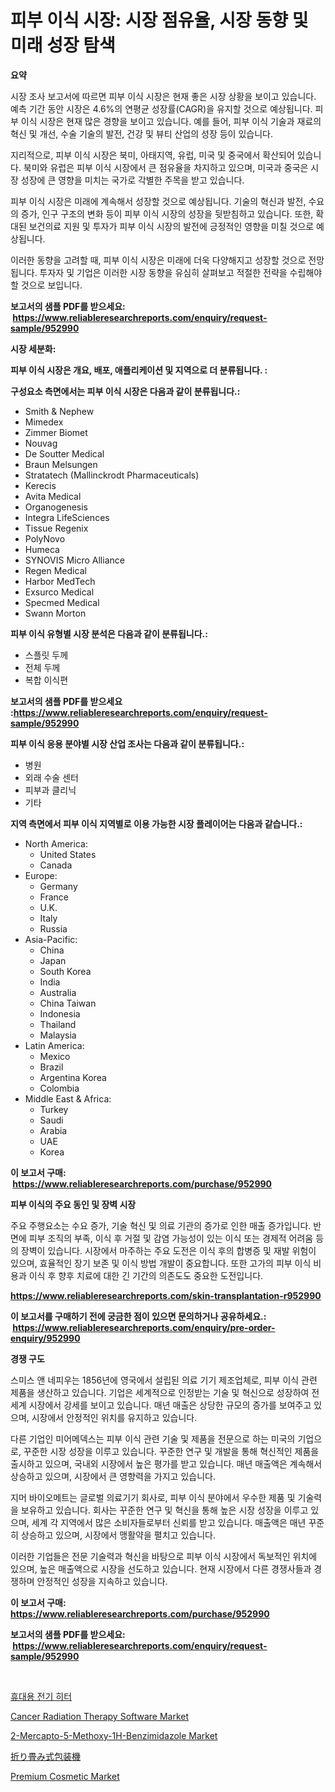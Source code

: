 <p><h1>피부 이식 시장: 시장 점유율, 시장 동향 및 미래 성장 탐색</h1></p><p><strong>요약</strong></p>
<p><p>시장 조사 보고서에 따르면 피부 이식 시장은 현재 좋은 시장 상황을 보이고 있습니다. 예측 기간 동안 시장은 4.6%의 연평균 성장률(CAGR)을 유지할 것으로 예상됩니다. 피부 이식 시장은 현재 많은 경향을 보이고 있습니다. 예를 들어, 피부 이식 기술과 재료의 혁신 및 개선, 수술 기술의 발전, 건강 및 뷰티 산업의 성장 등이 있습니다.</p><p>지리적으로, 피부 이식 시장은 북미, 아태지역, 유럽, 미국 및 중국에서 확산되어 있습니다. 북미와 유럽은 피부 이식 시장에서 큰 점유율을 차지하고 있으며, 미국과 중국은 시장 성장에 큰 영향을 미치는 국가로 각별한 주목을 받고 있습니다.</p><p>피부 이식 시장은 미래에 계속해서 성장할 것으로 예상됩니다. 기술의 혁신과 발전, 수요의 증가, 인구 구조의 변화 등이 피부 이식 시장의 성장을 뒷받침하고 있습니다. 또한, 확대된 보건의료 지원 및 투자가 피부 이식 시장의 발전에 긍정적인 영향을 미칠 것으로 예상됩니다.</p><p>이러한 동향을 고려할 때, 피부 이식 시장은 미래에 더욱 다양해지고 성장할 것으로 전망됩니다. 투자자 및 기업은 이러한 시장 동향을 유심히 살펴보고 적절한 전략을 수립해야 할 것으로 보입니다.</p></p>
<p><strong>보고서의 샘플 PDF를 받으세요: &nbsp;<a href="https://www.reliableresearchreports.com/enquiry/request-sample/952990">https://www.reliableresearchreports.com/enquiry/request-sample/952990</a></strong></p>
<p><strong>시장 세분화:</strong></p>
<p><strong> 피부 이식 시장은 개요, 배포, 애플리케이션 및 지역으로 더 분류됩니다. :</strong></p>
<p><strong>구성요소 측면에서는 피부 이식 시장은 다음과 같이 분류됩니다.:</strong></p>
<p><ul><li>Smith & Nephew</li><li>Mimedex</li><li>Zimmer Biomet</li><li>Nouvag</li><li>De Soutter Medical</li><li>Braun Melsungen</li><li>Stratatech (Mallinckrodt Pharmaceuticals)</li><li>Kerecis</li><li>Avita Medical</li><li>Organogenesis</li><li>Integra LifeSciences</li><li>Tissue Regenix</li><li>PolyNovo</li><li>Humeca</li><li>SYNOVIS Micro Alliance</li><li>Regen Medical</li><li>Harbor MedTech</li><li>Exsurco Medical</li><li>Specmed Medical</li><li>Swann Morton</li></ul></p>
<p><strong> 피부 이식 유형별 시장 분석은 다음과 같이 분류됩니다.:</strong></p>
<p><ul><li>스플릿 두께</li><li>전체 두께</li><li>복합 이식편</li></ul></p>
<p><strong>보고서의 샘플 PDF를 받으세요 :<a href="https://www.reliableresearchreports.com/enquiry/request-sample/952990">https://www.reliableresearchreports.com/enquiry/request-sample/952990</a></strong></p>
<p><strong> 피부 이식 응용 분야별 시장 산업 조사는 다음과 같이 분류됩니다.:</strong></p>
<p><ul><li>병원</li><li>외래 수술 센터</li><li>피부과 클리닉</li><li>기타</li></ul></p>
<p><strong>지역 측면에서 피부 이식 지역별로 이용 가능한 시장 플레이어는 다음과 같습니다.:</strong></p>
<p><ul>
    <li>
        North America:
        <ul>
            <li>United States</li>
            <li>Canada</li>
        </ul>
    </li>
    <li>
        Europe:
        <ul>
            <li>Germany</li>
            <li>France</li>
            <li>U.K.</li>
            <li>Italy</li>
            <li>Russia</li>
        </ul>
    </li>
    <li>
        Asia-Pacific:
        <ul>
            <li>China</li>
            <li>Japan</li>
            <li>South Korea</li>
            <li>India</li>
            <li>Australia</li>
            <li>China Taiwan</li>
            <li>Indonesia</li>
            <li>Thailand</li>
            <li>Malaysia</li>
        </ul>
    </li>
    <li>
        Latin America:
        <ul>
            <li>Mexico</li>
            <li>Brazil</li>
            <li>Argentina Korea</li>
            <li>Colombia</li>
        </ul>
    </li>
    <li>
        Middle East & Africa:
        <ul>
            <li>Turkey</li>
            <li>Saudi</li>
            <li>Arabia</li>
            <li>UAE</li>
            <li>Korea</li>
        </ul>
    </li>
    </ul></p>
<p><strong>이 보고서 구매: &nbsp;<a href="https://www.reliableresearchreports.com/purchase/952990">https://www.reliableresearchreports.com/purchase/952990</a></strong></p>
<p><strong>피부 이식의 주요 동인 및 장벽 시장</strong></p>
<p><p>주요 주행요소는 수요 증가, 기술 혁신 및 의료 기관의 증가로 인한 매출 증가입니다. 반면에 피부 조직의 부족, 이식 후 거절 및 감염 가능성이 있는 이식 또는 경제적 어려움 등의 장벽이 있습니다. 시장에서 마주하는 주요 도전은 이식 후의 합병증 및 재발 위험이 있으며, 효율적인 장기 보존 및 이식 방법 개발이 중요합니다. 또한 고가의 피부 이식 비용과 이식 후 향후 치료에 대한 긴 기간의 의존도도 중요한 도전입니다.</p></p>
<p><strong><a href="https://www.reliableresearchreports.com/skin-transplantation-r952990">https://www.reliableresearchreports.com/skin-transplantation-r952990</a></strong></p>
<p><strong>이 보고서를 구매하기 전에 궁금한 점이 있으면 문의하거나 공유하세요.: &nbsp;<a href="https://www.reliableresearchreports.com/enquiry/pre-order-enquiry/952990">https://www.reliableresearchreports.com/enquiry/pre-order-enquiry/952990</a></strong></p>
<p><strong>경쟁 구도</strong></p>
<p><p>스미스 앤 네피우는 1856년에 영국에서 설립된 의료 기기 제조업체로, 피부 이식 관련 제품을 생산하고 있습니다. 기업은 세계적으로 인정받는 기술 및 혁신으로 성장하여 전 세계 시장에서 강세를 보이고 있습니다. 매년 매출은 상당한 규모의 증가를 보여주고 있으며, 시장에서 안정적인 위치를 유지하고 있습니다.</p><p>다른 기업인 미어메덱스는 피부 이식 관련 기술 및 제품을 전문으로 하는 미국의 기업으로, 꾸준한 시장 성장을 이루고 있습니다. 꾸준한 연구 및 개발을 통해 혁신적인 제품을 출시하고 있으며, 국내외 시장에서 높은 평가를 받고 있습니다. 매년 매출액은 계속해서 상승하고 있으며, 시장에서 큰 영향력을 가지고 있습니다.</p><p>지머 바이오메트는 글로벌 의료기기 회사로, 피부 이식 분야에서 우수한 제품 및 기술력을 보유하고 있습니다. 회사는 꾸준한 연구 및 혁신을 통해 높은 시장 성장을 이루고 있으며, 세계 각 지역에서 많은 소비자들로부터 신뢰를 받고 있습니다. 매출액은 매년 꾸준히 상승하고 있으며, 시장에서 맹활약을 펼치고 있습니다.</p><p>이러한 기업들은 전문 기술력과 혁신을 바탕으로 피부 이식 시장에서 독보적인 위치에 있으며, 높은 매출액으로 시장을 선도하고 있습니다. 현재 시장에서 다른 경쟁사들과 경쟁하며 안정적인 성장을 지속하고 있습니다.</p></p>
<p><strong>이 보고서 구매: &nbsp; <a href="https://www.reliableresearchreports.com/purchase/952990">https://www.reliableresearchreports.com/purchase/952990</a></strong></p>
<p><strong>보고서의 샘플 PDF를 받으세요: &nbsp;<a href="https://www.reliableresearchreports.com/enquiry/request-sample/952990">https://www.reliableresearchreports.com/enquiry/request-sample/952990</a></strong><strong></strong></p>
<p>&nbsp;</p>
<p><p><a href="https://github.com/KellyLyncyh543964/Market-Research-Report-List-1/blob/main/714220454250.md">휴대용 전기 히터</a></p><p><a href="https://github.com/luckyshygirl/Market-Research-Report-List-4/blob/main/cancer-radiation-therapy-software-market.md">Cancer Radiation Therapy Software Market</a></p><p><a href="https://issuu.com/reportprime-2/docs/2-mercapto-5-methoxy-1h-benzimidazole-market-size-">2-Mercapto-5-Methoxy-1H-Benzimidazole Market</a></p><p><a href="https://github.com/roulaayoub-saad/Market-Research-Report-List-1/blob/main/757189056148.md">折り畳み式包装機</a></p><p><a href="https://www.linkedin.com/pulse/analyzing-premium-cosmetic-market-global-industry-perspective-forecast-ysngf">Premium Cosmetic Market</a></p></p>